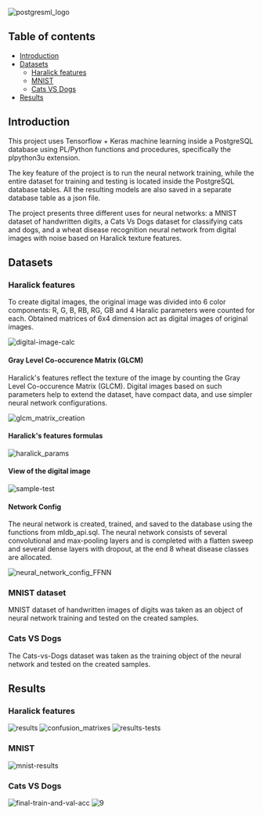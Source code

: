 ![postgresml_logo](https://user-images.githubusercontent.com/71270225/178259534-fc9d37ca-a42d-4cb5-8679-5d985789fdb6.png)

## Table of contents
* [Introduction](https://github.com/TheTedLab/PostgresML#introduction)
* [Datasets](https://github.com/TheTedLab/PostgresML#datasets)
  - [Haralick features](https://github.com/TheTedLab/PostgresML#haralick-features)
  - [MNIST](https://github.com/TheTedLab/PostgresML#mnist-dataset)
  - [Cats VS Dogs](https://github.com/TheTedLab/PostgresML#cats-vs-dogs)
* [Results](https://github.com/TheTedLab/PostgresML#results)

## Introduction
This project uses Tensorflow + Keras machine learning inside a PostgreSQL database using PL/Python functions and procedures, specifically the plpython3u extension.

The key feature of the project is to run the neural network training, while the entire dataset for training and testing is located inside the PostgreSQL database tables. All the resulting models are also saved in a separate database table as a json file.

The project presents three different uses for neural networks: a MNIST dataset of handwritten digits, a Cats Vs Dogs dataset for classifying cats and dogs, and a wheat disease recognition neural network from digital images with noise based on Haralick texture features.

## Datasets
### Haralick features
To create digital images, the original image was divided into 6 color components: R, G, B, RB, RG, GB and 4 Haralic parameters were counted for each. Obtained matrices of 6x4 dimension act as digital images of original images.

![digital-image-calc](https://github.com/TheTedLab/PostgresML/assets/71270225/8463dadb-87bc-4786-8c03-2d68eb7ed5cd)

#### Gray Level Co-occurence Matrix (GLCM)
Haralick's features reflect the texture of the image by counting the Gray Level Co-occurence Matrix (GLCM). Digital images based on such parameters help to extend the dataset, have compact data, and use simpler neural network configurations.

![glcm_matrix_creation](https://github.com/TheTedLab/PostgresML/assets/71270225/7b75ba5d-b33b-45f5-9a76-4edeeb1fd57d)

#### Haralick's features formulas
![haralick_params](https://github.com/TheTedLab/PostgresML/assets/71270225/f7c2aa63-4271-40ee-a7f9-4f317f789315)

#### View of the digital image
![sample-test](https://github.com/TheTedLab/PostgresML/assets/71270225/339dcf4f-970d-4690-8c1b-8bb66a885e04)


#### Network Config
The neural network is created, trained, and saved to the database using the functions from mldb_api.sql. The neural network consists of several convolutional and max-pooling layers and is completed with a flatten sweep and several dense layers with dropout, at the end 8 wheat disease classes are allocated.

![neural_network_config_FFNN](https://github.com/TheTedLab/PostgresML/assets/71270225/c467fbbb-ff8d-4814-a699-56e1f7e1496d)


### MNIST dataset
MNIST dataset of handwritten images of digits was taken as an object of neural network training and tested on the created samples.

### Cats VS Dogs
The Cats-vs-Dogs dataset was taken as the training object of the neural network and tested on the created samples.

## Results
### Haralick features
![results](https://github.com/TheTedLab/PostgresML/assets/71270225/ce260522-8190-48de-92ca-c7d1454df0eb)
![confusion_matrixes](https://github.com/TheTedLab/PostgresML/assets/71270225/3457ff41-2161-499a-a6b8-b1ba17f68d3d)
![results-tests](https://github.com/TheTedLab/PostgresML/assets/71270225/6186a3a3-e31b-41fa-aea3-c85de8518107)


### MNIST
![mnist-results](https://github.com/TheTedLab/PostgresML/assets/71270225/ccd98776-08d2-4819-90ff-61fa4c187d0f)


### Cats VS Dogs
![final-train-and-val-acc](https://github.com/TheTedLab/PostgresML/assets/71270225/df492734-b13e-4064-bda9-13c15c8f5e9c)
![9](https://github.com/TheTedLab/PostgresML/assets/71270225/b9ea50cf-cffa-4098-ab22-9dfdc7d15e46)


